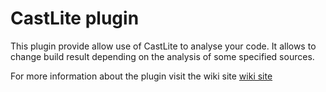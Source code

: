 # CastLite plugin
This plugin provide allow use of CastLite to analyse your code.
It allows to change build result depending on the analysis of some specified sources.

For more information about the plugin visit the wiki site [wiki site](https://wiki.jenkins-ci.org/display/JENKINS/CastLite+Plugin)
